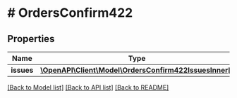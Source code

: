 # # OrdersConfirm422

## Properties

Name | Type | Description | Notes
------------ | ------------- | ------------- | -------------
**issues** | [**\OpenAPI\Client\Model\OrdersConfirm422IssuesInner[]**](OrdersConfirm422IssuesInner.md) |  | [optional]

[[Back to Model list]](../../README.md#models) [[Back to API list]](../../README.md#endpoints) [[Back to README]](../../README.md)
